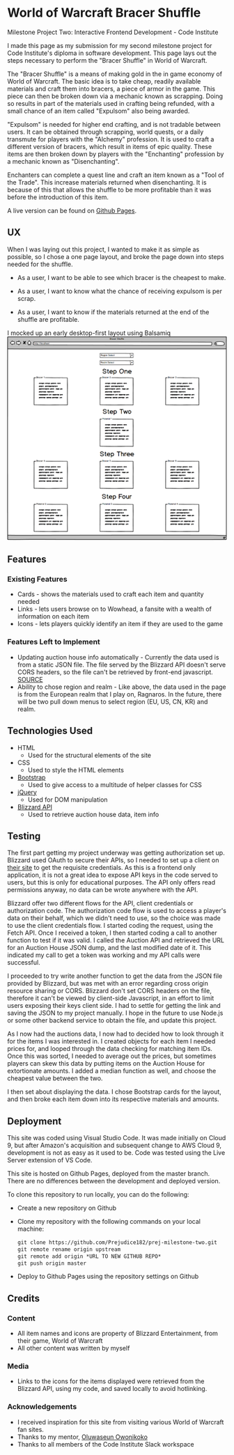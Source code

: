 # World of Warcraft Bracer Shuffle

Milestone Project Two: Interactive Frontend Development - Code Institute

I made this page as my submission for my second milestone project for Code Institute's diploma in software development. This page lays out the steps necessary to perform the "Bracer Shuffle" in World of Warcraft.

The "Bracer Shuffle" is a means of making gold in the in game economy of World of Warcraft. The basic idea is to take cheap, readily available materials and craft them into bracers, a piece of armor in the game. This piece can then be broken down via a mechanic known as scrapping. Doing so results in part of the materials used in crafting being refunded, with a small chance of an item called "Expulsom" also being awarded.

"Expulsom" is needed for higher end crafting, and is not tradable between users. It can be obtained through scrapping, world quests, or a daily transmute for players with the "Alchemy" profession. It is used to craft a different version of bracers, which result in items of epic quality. These items are then broken down by players with the "Enchanting" profession by a mechanic known as "Disenchanting". 

Enchanters can complete a quest line and craft an item known as a "Tool of the Trade". This increase materials returned when disenchanting. It is because of this that allows the shuffle to be more profitable than it was before the introduction of this item.

A live version can be found on [Github Pages](https://prejudice182.github.io/prej-milestone-two/).

## UX

When I was laying out this project, I wanted to make it as simple as possible, so I chose a one page layout, and broke the page down into steps needed for the shuffle.

- As a user, I want to be able to see which bracer is the cheapest to make.

- As a user, I want to know what the chance of receiving expulsom is per scrap.

- As a user, I want to know if the materials returned at the end of the shuffle are profitable.


I mocked up an early desktop-first layout using Balsamiq
![mockup](./assets/mockups/mockup-1.png)

## Features

### Existing Features

- Cards - shows the materials used to craft each item and quantity needed
- Links - lets users browse on to Wowhead, a fansite with a wealth of information on each item
- Icons - lets players quickly identify an item if they are used to the game

### Features Left to Implement

- Updating auction house info automatically - Currently the data used is from a static JSON file. The file served by the Blizzard API doesn't serve CORS headers, so the file can't be retrieved by front-end javascript. [SOURCE](https://us.battle.net/forums/en/bnet/topic/20749875317#post-1)
- Ability to chose region and realm - Like above, the data used in the page is from the European realm that I play on, Ragnaros. In the future, there will be two pull down menus to select region (EU, US, CN, KR) and realm.

## Technologies Used

- HTML
    - Used for the structural elements of the site
- CSS
    - Used to style the HTML elements
- [Bootstrap](https://getbootstrap.com/)
    - Used to give access to a multitude of helper classes for CSS
- [jQuery](https://jquery.com/)
    - Used for DOM manipulation
- [Blizzard API](https://develop.battle.net/)
    - Used to retrieve auction house data, item info

## Testing

The first part getting my project underway was getting authorization set up. Blizzard used OAuth to secure their APIs, so I needed to set up a client on [their site](https://develop.battle.net/) to get the requisite credentials. As this is a frontend only application, it is not a great idea to expose API keys in the code served to users, but this is only for educational purposes. The API only offers read permissions anyway, no data can be wrote anywhere with the API.

Blizzard offer two different flows for the API, client credentials or authorization code. The authorization code flow is used to access a player's data on their behalf, which we didn't need to use, so the choice was made to use the client credentials flow. I started coding the request, using the Fetch API. Once I received a token, I then started coding a call to another function to test if it was valid. I called the Auction API and retrieved the URL for an Auction House JSON dump, and the last modified date of it. This indicated my call to get a token was working and my API calls were successful.

I proceeded to try write another function to get the data from the JSON file provided by Blizzard, but was met with an error regarding cross origin resource sharing or CORS. Blizzard don't set CORS headers on the file, therefore it can't be viewed by client-side Javascript, in an effort to limit users exposing their keys client side. I had to settle for getting the link and saving the JSON to my project manually. I hope in the future to use Node.js or some other backend service to obtain the file, and update this project.

As I now had the auctions data, I now had to decided how to look through it for the items I was interested in. I created objects for each item I needed prices for, and looped through the data checking for matching item IDs. Once this was sorted, I needed to average out the prices, but sometimes players can skew this data by putting items on the Auction House for extortionate amounts. I added a median function as well, and choose the cheapest value between the two.

I then set about displaying the data. I chose Bootstrap cards for the layout, and then broke each item down into its respective materials and amounts. 

## Deployment

This site was coded using Visual Studio Code. It was made initially on Cloud 9, but after Amazon's acquisition and subsequent change to AWS Cloud 9, development is not as easy as it used to be. Code was tested using the Live Server extension of VS Code.

This site is hosted on Github Pages, deployed from the master branch. There are no differences between the development and deployed version.

To clone this repository to run locally, you can do the following:

- Create a new repository on Github
- Clone my repository with the following commands on your local machine:

    ```
    git clone https://github.com/Prejudice182/prej-milestone-two.git
    git remote rename origin upstream
    git remote add origin *URL TO NEW GITHUB REPO*
    git push origin master
    ```
    
- Deploy to Github Pages using the repository settings on Github

## Credits

### Content

- All item names and icons are property of Blizzard Entertainment, from their game, World of Warcraft
- All other content was written by myself

### Media

- Links to the icons for the items displayed were retrieved from the Blizzard API, using my code, and saved locally to avoid hotlinking.

### Acknowledgements

- I received inspiration for this site from visiting various World of Warcraft fan sites.
- Thanks to my mentor, [Oluwaseun Owonikoko](https://github.com/seunkoko)
- Thanks to all members of the Code Institute Slack workspace